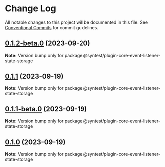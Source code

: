 # Change Log

All notable changes to this project will be documented in this file.
See [Conventional Commits](https://conventionalcommits.org) for commit guidelines.

## [0.1.2-beta.0](https://github.com/syntest-framework/syntest-core/compare/@syntest/plugin-core-event-listener-state-storage@0.1.1...@syntest/plugin-core-event-listener-state-storage@0.1.2-beta.0) (2023-09-20)

**Note:** Version bump only for package @syntest/plugin-core-event-listener-state-storage

## [0.1.1](https://github.com/syntest-framework/syntest-core/compare/@syntest/plugin-core-event-listener-state-storage@0.1.1-beta.0...@syntest/plugin-core-event-listener-state-storage@0.1.1) (2023-09-19)

**Note:** Version bump only for package @syntest/plugin-core-event-listener-state-storage

## [0.1.1-beta.0](https://github.com/syntest-framework/syntest-core/compare/@syntest/plugin-core-event-listener-state-storage@0.1.0-beta.3...@syntest/plugin-core-event-listener-state-storage@0.1.1-beta.0) (2023-09-19)

**Note:** Version bump only for package @syntest/plugin-core-event-listener-state-storage

## [0.1.0](https://github.com/syntest-framework/syntest-core/compare/@syntest/plugin-core-event-listener-state-storage@0.1.0-beta.3...@syntest/plugin-core-event-listener-state-storage@0.1.0) (2023-09-19)

**Note:** Version bump only for package @syntest/plugin-core-event-listener-state-storage
